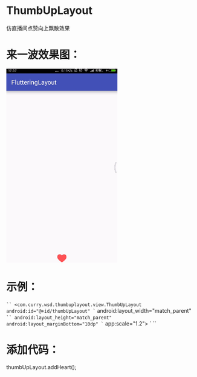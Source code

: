 # ThumbUpLayout
仿直播间点赞向上飘散效果

# 来一波效果图：
![](https://github.com/wsd7747/ThumbUpLayout/blob/master/GIF.gif)

# 示例：
` ``
 <com.curry.wsd.thumbuplayout.view.ThumbUpLayout
 ` ``
        android:id="@+id/thumbUpLayout"
 ` ``
        android:layout_width="match_parent"
 ` ``
        android:layout_height="match_parent"
 ` ``
        android:layout_marginBottom="10dp"
 ` ``
        app:scale="1.2">
 ` ``
 # 添加代码：
   thumbUpLayout.addHeart();